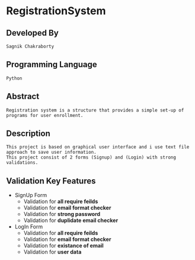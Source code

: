 # RegistrationSystem

## Developed By 
    Sagnik Chakraborty
## Programming Language
    Python
## Abstract
    Registration system is a structure that provides a simple set-up of programs for user enrollment.
## Description
    This project is based on graphical user interface and i use text file approach to save user information.
    This project consist of 2 forms (Signup) and (Login) with strong validations.
## Validation Key Features

* SignUp Form
  * Validation for **all require feilds**
  * Validation for **email format checker**
  * Validation for **strong password**
  * Validation for **duplidate email checker**
* LogIn Form
  * Validation for **all require feilds**
  * Validation for **email format checker**
  * Validation for **existance of email**
  * Validation for **user data**

     
